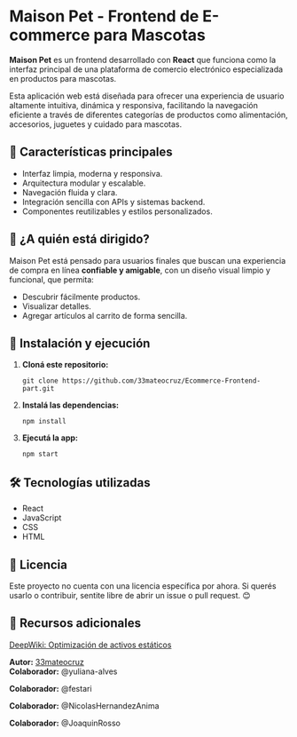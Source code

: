 
</head>
<body>
  <h1>Maison Pet - Frontend de E-commerce para Mascotas</h1>

  <p>
    <strong>Maison Pet</strong> es un frontend desarrollado con <strong>React</strong> que funciona como la interfaz principal de una plataforma de comercio electrónico especializada en productos para mascotas.
  </p>

  <p>
    Esta aplicación web está diseñada para ofrecer una experiencia de usuario altamente intuitiva, dinámica y responsiva, facilitando la navegación eficiente a través de diferentes categorías de productos como alimentación, accesorios, juguetes y cuidado para mascotas.
  </p>

  <section>
    <h2>🧩 Características principales</h2>
    <ul>
      <li>Interfaz limpia, moderna y responsiva.</li>
      <li>Arquitectura modular y escalable.</li>
      <li>Navegación fluida y clara.</li>
      <li>Integración sencilla con APIs y sistemas backend.</li>
      <li>Componentes reutilizables y estilos personalizados.</li>
    </ul>
  </section>

  <section>
    <h2>🐶 ¿A quién está dirigido?</h2>
    <p>
      Maison Pet está pensado para usuarios finales que buscan una experiencia de compra en línea <strong>confiable y amigable</strong>, con un diseño visual limpio y funcional, que permita:
    </p>
    <ul>
      <li>Descubrir fácilmente productos.</li>
      <li>Visualizar detalles.</li>
      <li>Agregar artículos al carrito de forma sencilla.</li>
    </ul>
  </section>

  <section>
    <h2>🚀 Instalación y ejecución</h2>
    <ol>
      <li><strong>Cloná este repositorio:</strong>
        <pre><code>git clone https://github.com/33mateocruz/Ecommerce-Frontend-part.git</code></pre>
      </li>
      <li><strong>Instalá las dependencias:</strong>
        <pre><code>npm install</code></pre>
      </li>
      <li><strong>Ejecutá la app:</strong>
        <pre><code>npm start</code></pre>
      </li>
    </ol>
  </section>

  <section>
    <h2>🛠️ Tecnologías utilizadas</h2>
    <ul>
      <li>React</li>
      <li>JavaScript</li>
      <li>CSS</li>
      <li>HTML</li>
    </ul>
  </section>
  
  <section>
    <h2>📄 Licencia</h2>
    <p>
      Este proyecto no cuenta con una licencia específica por ahora. Si querés usarlo o contribuir, sentite libre de abrir un issue o pull request. 😊
    </p>
  </section>

  <section>
    <h2>🔗 Recursos adicionales</h2>
    <p>
      <a href="https://deepwiki.com/33mateocruz/Ecommerce-Frontend-part/6-static-assets-and-media#asset-optimization-and-performance" target="_blank">
        DeepWiki: Optimización de activos estáticos
      </a>
    </p>
  </section>

  <footer>
    <p><strong>Autor:</strong> <a href="https://github.com/33mateocruz" target="_blank">33mateocruz</a><br/>
       <strong>Colaborador:</strong> @yuliana-alves</p>
       <strong>Colaborador:</strong> @festari</p>
       <strong>Colaborador:</strong> @NicolasHernandezAnima</p>
       <strong>Colaborador:</strong> @JoaquinRosso</p>
  </footer>
</body>
</html>
